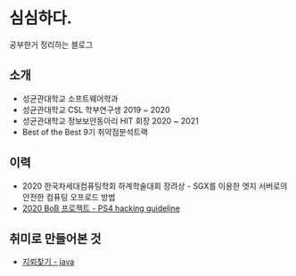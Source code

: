 # 심심하다.
공부한거 정리하는 블로그

## 소개
* 성균관대학교 소프트웨어학과
* 성균관대학교 CSL 학부연구생 2019 ~ 2020
* 성균관대학교 정보보안동아리 HIT 회장 2020 ~ 2021
* Best of the Best 9기 취약점분석트랙

## 이력
* 2020 한국차세대컴퓨팅학회 하계학술대회 장려상 - SGX를 이용한 엣지 서버로의 안전한 컴퓨팅 오프로드 방법
* [2020 BoB 프로젝트 - PS4 hacking guideline](https://github.com/Hacker-s-PlayStation/PlayStation4-Hacking-Guideline)

## 취미로 만들어본 것
* [지뢰찾기 - java](https://github.com/Mysigyeong/Minesweeper)